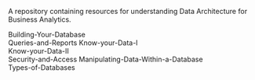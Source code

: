 A repository containing resources for understanding Data Architecture for Business Analytics.

Building-Your-Database               
Queries-and-Reports
Know-your-Data-I                     
Know-your-Data-II    
Security-and-Access
Manipulating-Data-Within-a-Database  
Types-of-Databases

